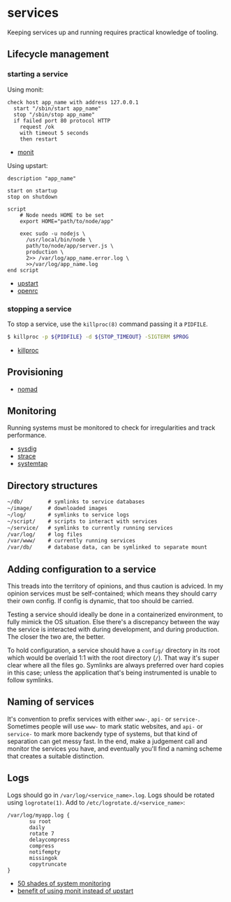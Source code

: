 # services
Keeping services up and running requires practical knowledge of tooling.

## Lifecycle management
### starting a service
Using monit:
```
check host app_name with address 127.0.0.1
  start "/sbin/start app_name"
  stop "/sbin/stop app_name"
  if failed port 80 protocol HTTP
    request /ok
    with timeout 5 seconds
    then restart
```
- [monit](https://mmonit.com/monit/)

Using upstart:
```
description "app_name"

start on startup
stop on shutdown

script
    # Node needs HOME to be set
    export HOME="path/to/node/app"

    exec sudo -u nodejs \
      /usr/local/bin/node \
      path/to/node/app/server.js \
      production \
      2>> /var/log/app_name.error.log \
      >>/var/log/app_name.log
end script
```
- [upstart]()
- [openrc](https://en.wikipedia.org/wiki/OpenRC)

### stopping a service
To stop a service, use the `killproc(8)` command passing it a `PIDFILE`.
```sh
$ killproc -p ${PIDFILE} -d ${STOP_TIMEOUT} -SIGTERM $PROG
```
- [killproc](http://www.linux-tutorial.info/modules.php?name=ManPage&sec=8&manpage=killproc)

## Provisioning
- [nomad](https://www.nomadproject.io/)

## Monitoring
Running systems must be monitored to check for irregularities and track
performance.
- [sysdig](https://github.com/draios/sysdig)
- [strace](https://en.wikipedia.org/wiki/Strace)
- [systemtap](https://en.wikipedia.org/wiki/SystemTap)

## Directory structures
```txt
~/db/        # symlinks to service databases
~/image/     # downloaded images
~/log/       # symlinks to service logs
~/script/    # scripts to interact with services
~/service/   # symlinks to currently running services
/var/log/    # log files
/var/www/    # currently running services
/var/db/     # database data, can be symlinked to separate mount
```

## Adding configuration to a service
This treads into the territory of opinions, and thus caution is adviced. In my
opinion services must be self-contained; which means they should carry their
own config. If config is dynamic, that too should be carried.

Testing a service should ideally be done in a containerized environment, to
fully mimick the OS situation. Else there's a discrepancy between the way the
service is interacted with during development, and during production. The
closer the two are, the better.

To hold configuration, a service should have a `config/` directory in its root
which would be overlaid 1:1 with the root directory (`/`). That way it's super
clear where all the files go. Symlinks are always preferred over hard copies in
this case; unless the application that's being instrumented is unable to follow
symlinks.

## Naming of services
It's convention to prefix services with either `www-`, `api-` or `service-`.
Sometimes people will use `www-` to mark static websites, and `api-` or
`service-` to mark more backendy type of systems, but that kind of separation
can get messy fast. In the end, make a judgement call and monitor the services
you have, and eventually you'll find a naming scheme that creates a suitable
distinction.

## Logs
Logs should go in `/var/log/<service_name>.log`. Logs should be rotated using
`logrotate(1)`. Add to `/etc/logrotate.d/<service_name>`:
```logrotate
/var/log/myapp.log {
       su root
       daily
       rotate 7
       delaycompress
       compress
       notifempty
       missingok
       copytruncate
}
```

- [50 shades of system monitoring](https://sysdig.com/50-shades-of-system-calls/)
- [benefit of using monit instead of upstart](http://stackoverflow.com/questions/4722675/is-there-benefit-to-using-monit-instead-of-a-basic-upstart-setup?rq=1)
